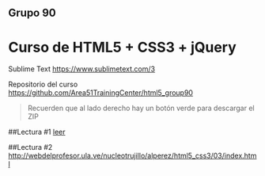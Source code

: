 ## Grupo 90
# Curso de HTML5 + CSS3 + jQuery

Sublime Text
https://www.sublimetext.com/3

Repositorio del curso
https://github.com/Area51TrainingCenter/html5_group90
> Recuerden que al lado derecho hay un botón verde para descargar el ZIP

##Lectura #1
[leer](http://webdelprofesor.ula.ve/nucleotrujillo/alperez/html5_css3/02/index.html)


##Lectura #2
http://webdelprofesor.ula.ve/nucleotrujillo/alperez/html5_css3/03/index.html